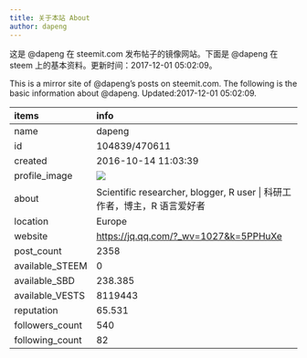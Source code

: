 ```yaml
---
title: 关于本站 About
author: dapeng
---
```


这是 @dapeng 在 steemit.com 发布帖子的镜像网站。下面是 @dapeng 在 steem 上的基本资料。更新时间：2017-12-01 05:02:09。

This is a mirror site of @dapeng’s posts on steemit.com. The following is the basic information about @dapeng. Updated:2017-12-01 05:02:09.



|items           |info                                                                                    |
|:---------------|:---------------------------------------------------------------------------------------|
|name            |dapeng                                                                                  |
|id              |104839/470611                                                                           |
|created         |2016-10-14 11:03:39                                                                     |
|profile_image   |![](http://0.gravatar.com/avatar/6fe1d4ffad212efc7985ecdd4ef9ef77?s=44&d=monsterid&r=g) |
|about           |Scientific researcher, blogger, R user &#124;  科研工作者，博主，R 语言爱好者           |
|location        |Europe                                                                                  |
|website         |https://jq.qq.com/?_wv=1027&k=5PPHuXe                                                   |
|post_count      |2358                                                                                    |
|available_STEEM |0                                                                                       |
|available_SBD   |238.385                                                                                 |
|available_VESTS |8119443                                                                                 |
|reputation      |65.531                                                                                  |
|followers_count |540                                                                                     |
|following_count |82                                                                                      |
